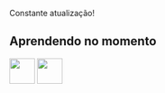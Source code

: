 Constante atualização!
## Aprendendo no momento
 <img src="https://cdn.jsdelivr.net/gh/devicons/devicon@latest/icons/javascript/javascript-original.svg" height="45" width="45"/>  <img src="https://cdn.jsdelivr.net/gh/devicons/devicon@latest/icons/python/python-original-wordmark.svg" height="45" width="45"/>
          
          

